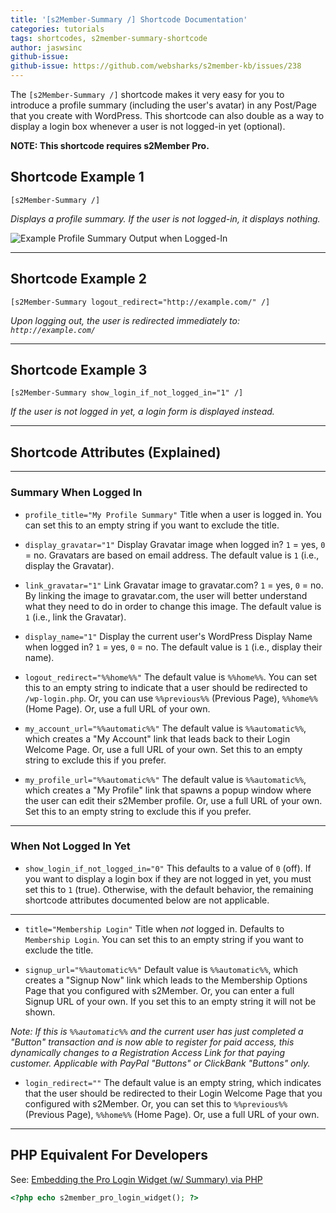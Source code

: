 ```yaml
---
title: '[s2Member-Summary /] Shortcode Documentation'
categories: tutorials
tags: shortcodes, s2member-summary-shortcode
author: jaswsinc
github-issue:
github-issue: https://github.com/websharks/s2member-kb/issues/238
---
```


The `[s2Member-Summary /]` shortcode makes it very easy for you to introduce a profile summary (including the user's avatar) in any Post/Page that you create with WordPress. This shortcode can also double as a way to display a login box whenever a user is not logged-in yet (optional).

**NOTE: This shortcode requires s2Member Pro.**

## Shortcode Example 1

```wpsc
[s2Member-Summary /]
```

_Displays a profile summary. If the user is not logged-in, it displays nothing._

![Example Profile Summary Output when Logged-In](https://cloud.githubusercontent.com/assets/53005/8791552/5d3cfe72-2f2a-11e5-9243-e7ba1a9fbc3f.png)

---

## Shortcode Example 2

```wpsc
[s2Member-Summary logout_redirect="http://example.com/" /]
```

_Upon logging out, the user is redirected immediately to: `http://example.com/`_

---

## Shortcode Example 3

```wpsc
[s2Member-Summary show_login_if_not_logged_in="1" /]
```

_If the user is not logged in yet, a login form is displayed instead._

---

## Shortcode Attributes (Explained)

---

### Summary When Logged In

<div class="li-margins"></div>

- `profile_title="My Profile Summary"` Title when a user is logged in. You can set this to an empty string if you want to exclude the title.

- `display_gravatar="1"` Display Gravatar image when logged in? `1` = yes, `0` = no. Gravatars are based on email address. The default value is `1` (i.e., display the Gravatar).

- `link_gravatar="1"` Link Gravatar image to gravatar.com? `1` = yes, `0` = no. By linking the image to gravatar.com, the user will better understand what they need to do in order to change this image. The default value is `1` (i.e., link the Gravatar).

- `display_name="1"` Display the current user's WordPress Display Name when logged in? `1` = yes, `0` = no. The default value is `1` (i.e., display their name).

- `logout_redirect="%%home%%"` The default value is `%%home%%`. You can set this to an empty string to indicate that a user should be redirected to `/wp-login.php`. Or, you can use `%%previous%%` (Previous Page), `%%home%%` (Home Page). Or, use a full URL of your own.

- `my_account_url="%%automatic%%"` The default value is `%%automatic%%`, which creates a "My Account" link that leads back to their Login Welcome Page. Or, use a full URL of your own. Set this to an empty string to exclude this if you prefer.

- `my_profile_url="%%automatic%%"` The default value is `%%automatic%%`, which creates a "My Profile" link that spawns a popup window where the user can edit their s2Member profile. Or, use a full URL of your own. Set this to an empty string to exclude this if you prefer.

---

### When Not Logged In Yet

- `show_login_if_not_logged_in="0"` This defaults to a value of `0` (off). If you want to display a login box if they are not logged in yet, you must set this to `1` (true). Otherwise, with the default behavior, the remaining shortcode attributes documented below are not applicable.

---

<div class="li-margins"></div>

- `title="Membership Login"` Title when _not_ logged in. Defaults to `Membership Login`. You can set this to an empty string if you want to exclude the title.

-  `signup_url="%%automatic%%"` Default value is `%%automatic%%`, which creates a "Signup Now" link which leads to the Membership Options Page that you configured with s2Member. Or, you can enter a full Signup URL of your own. If you set this to an empty string it will not be shown.

  _Note: If this is `%%automatic%%` and the current user has just completed a "Button" transaction and is now able to register for paid access, this dynamically changes to a Registration Access Link for that paying customer. Applicable with PayPal "Buttons" or ClickBank "Buttons" only._

- `login_redirect=""` The default value is an empty string, which indicates that the user should be redirected to their Login Welcome Page that you configured with s2Member. Or, you can set this to `%%previous%%` (Previous Page), `%%home%%` (Home Page). Or, use a full URL of your own.

---

## PHP Equivalent For Developers

See: [Embedding the Pro Login Widget (w/ Summary) via PHP](https://s2member.com/kb-article/pro-login-widget/#toc-3610725f)

```php
<?php echo s2member_pro_login_widget(); ?>
```
